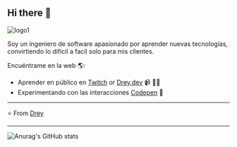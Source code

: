 ## Hi there 👋

![logo1](https://github.com/user-attachments/assets/c214cb86-e56a-417e-8b15-006c09c33113)

Soy un ingeniero de software apasionado por aprender nuevas tecnologías, convirtiendo lo dificil a facil solo para mis clientes.

Encuéntrame en la web 🌎:
- Aprender en público en <a href="https://www.twitch.tv">Twitch</a> or <a href="https://www..">Drey.dev</a> 📹 ✍🏾
- Experimentando con las interacciones <a href="https://codepen.io/pen/"> Codepen</a> 🏓


---
⭐️ From [Drey](https://github.com/Leonardo-b2)
 
---
![Anurag's GitHub stats](https://github-readme-stats.vercel.app/api?username=Leonardo-b2&show_icons=true&theme=transparent)

<!--
**Leonardo-b2/Leonardo-b2** is a ✨ _special_ ✨ repository because its `README.md` (this file) appears on your GitHub profile.

Here are some ideas to get you started:

- 🔭 I’m currently working on ...
- 🌱 I’m currently learning ...
- 👯 I’m looking to collaborate on ...
- 🤔 I’m looking for help with ...
- 💬 Ask me about ...
- 📫 How to reach me: ...
- 😄 Pronouns: ...
- ⚡ Fun fact: ...
-->

